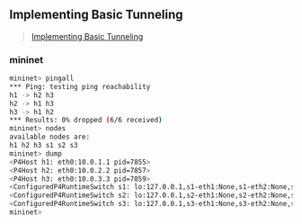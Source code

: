 ## Implementing Basic Tunneling

> [Implementing Basic Tunneling](https://github.com/p4lang/tutorials/tree/master/exercises/basic_tunnel)

### mininet
```bash
mininet> pingall
*** Ping: testing ping reachability
h1 -> h2 h3
h2 -> h1 h3
h3 -> h1 h2
*** Results: 0% dropped (6/6 received)
mininet> nodes
available nodes are:
h1 h2 h3 s1 s2 s3
mininet> dump
<P4Host h1: eth0:10.0.1.1 pid=7855>
<P4Host h2: eth0:10.0.2.2 pid=7857>
<P4Host h3: eth0:10.0.3.3 pid=7859>
<ConfiguredP4RuntimeSwitch s1: lo:127.0.0.1,s1-eth1:None,s1-eth2:None,s1-eth3:None pid=7861>
<ConfiguredP4RuntimeSwitch s2: lo:127.0.0.1,s2-eth1:None,s2-eth2:None,s2-eth3:None pid=7865>
<ConfiguredP4RuntimeSwitch s3: lo:127.0.0.1,s3-eth1:None,s3-eth2:None,s3-eth3:None pid=7869>
mininet>
```